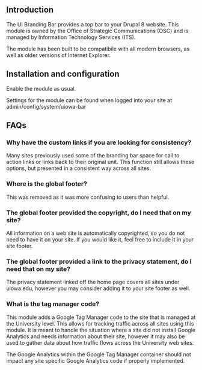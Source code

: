 ## Introduction

The UI Branding Bar provides a top bar to your Drupal 8 website. This module is owned by the Office of Strategic Communications (OSC) and is managed by Information Technology Services (ITS).

The module has been built to be compatibile with all modern browsers, as well as older versions of Internet Explorer.


## Installation and configuration

Enable the module as usual.

Settings for the module can be found when logged into your site at admin/config/system/uiowa-bar

## FAQs

### Why have the custom links if you are looking for consistency? 

Many sites previously used some of the branding bar space for call to action links or links back to their original unit. This function still allows these options, but presented in a consistent way across all sites.

### Where is the global footer?

This was removed as it was more confusing to users than helpful.

### The global footer provided the copyright, do I need that on my site?

All information on a web site is automatically copyrighted, so you do not need to have it on your site. If you would like it, feel free to include it in your site footer.

### The global footer provided a link to the privacy statement, do I need that on my site?

The privacy statement linked off the home page covers all sites under uiowa.edu, however you may consider adding it to your site footer as well.

### What is the tag manager code?

This module adds a Google Tag Manager code to the site that is managed at the University level. This allows for tracking traffic across all sites using this module. It is meant to handle the situation where a site did not install Google Analytics and needs information about their site, however it may also be used to gather data about how traffic flows across the University web sites.

The Google Analytics within the Google Tag Manager container should not impact any site specific Google Analytics code if properly implemented.
